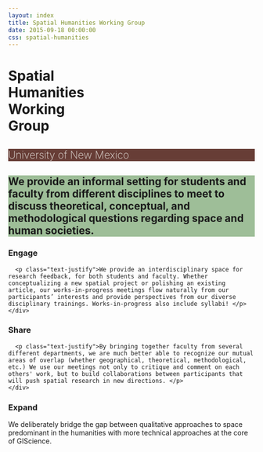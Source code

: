 ```yaml
---
layout: index
title: Spatial Humanities Working Group
date: 2015-09-18 00:00:00
css: spatial-humanities
---
```



<div class="jumbotron jumbotron-fluid main">
<div class="container">
    <h1 class="title">Spatial<br>Humanities<br>Working<br>Group</h1>
</div>
</div>

<div class="jumbotron jumbotron-fluid narrow" style="background-color:#673d36;">
<div class="container">
    <h2 style="color: #eceae5; font-weight:200">University of New Mexico</h2>
</div>
</div>


<div class="jumbotron jumbotron-fluid" style="background-color:#9ebe98;">
<div class="container">
<h2>We provide an informal setting for students and faculty from different disciplines to meet to discuss theoretical, conceptual, and methodological questions regarding space and human societies.</h2>
</div>
</div>



<div class="jumbotron jumbotron-fluid narrow brown" style="border-top:0px solid #673d36;">
    <h3 class="homeheading">Engage</h3>
</div>

  <div class=" home-blurb row home-bar">
  <div class="container">

  <div class="col-sm-10 offset-sm-1">

      <p class="text-justify">We provide an interdisciplinary space for research feedback, for both students and faculty. Whether conceptualizing a new spatial project or polishing an existing article, our works-in-progress meetings flow naturally from our participants’ interests and provide perspectives from our diverse disciplinary trainings. Works-in-progress also include syllabi! </p>
    </div>

  </div>
</div>

  <div class="jumbotron jumbotron-fluid narrow brown">
    <h3 class="homeheading">Share</h3>
  </div>

  <div class="row home-bar">
  <div class="container">
    <div class="col-sm-10 offset-sm-1">

      <p class="text-justify">By bringing together faculty from several different departments, we are much better able to recognize our mutual areas of overlap (whether geographical, theoretical, methodological, etc.) We use our meetings not only to critique and comment on each others' work, but to build collaborations between participants that will push spatial research in new directions. </p>
    </div>
  </div>
</div>

  <div class="jumbotron jumbotron-fluid narrow brown">
  <h3 class="homeheading">Expand</h3>
  </div>


  <div class="row home-bar">
  <div class="container">

  <div class="col-sm-10 offset-sm-1">
      <p class="text-justify">We deliberately bridge the gap between qualitative approaches to space predominant in the humanities with more technical approaches at the core of GIScience. </p>
    </div>
  </div>
</div>
